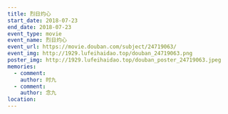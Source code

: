 ```yaml
---
title: 烈日灼心
start_date: 2018-07-23
end_date: 2018-07-23
event_type: movie
event_name: 烈日灼心
event_url: https://movie.douban.com/subject/24719063/
event_img: http://1929.lufeihaidao.top/douban_24719063.png
poster_img: http://1929.lufeihaidao.top/douban_poster_24719063.jpeg
memories:
  - comment: 
    author: 时九
  - comment: 
    author: 念九
location: 
---
```


